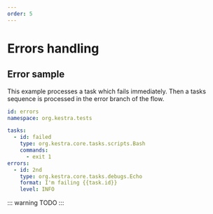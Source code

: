 ```yaml
---
order: 5
---
```

# Errors handling


## Error sample

This example processes a task which fails immediately. Then a tasks sequence is processed in the error branch of the flow.

```yaml
id: errors
namespace: org.kestra.tests

tasks:
  - id: failed
    type: org.kestra.core.tasks.scripts.Bash
    commands:
      - exit 1
errors:
  - id: 2nd
    type: org.kestra.core.tasks.debugs.Echo
    format: I'm failing {{task.id}}
    level: INFO
```

::: warning
TODO
:::